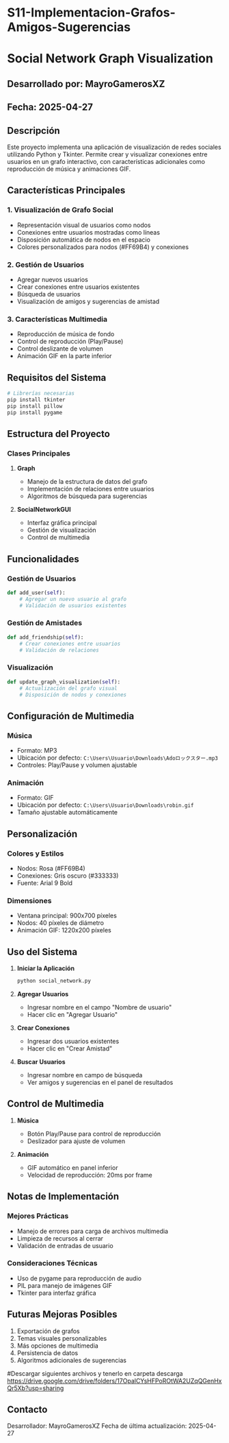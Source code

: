 # S11-Implementacion-Grafos-Amigos-Sugerencias
# Social Network Graph Visualization

## Desarrollado por: MayroGamerosXZ
## Fecha: 2025-04-27

## Descripción
Este proyecto implementa una aplicación de visualización de redes sociales utilizando Python y Tkinter. Permite crear y visualizar conexiones entre usuarios en un grafo interactivo, con características adicionales como reproducción de música y animaciones GIF.

## Características Principales

### 1. Visualización de Grafo Social
- Representación visual de usuarios como nodos
- Conexiones entre usuarios mostradas como líneas
- Disposición automática de nodos en el espacio
- Colores personalizados para nodos (#FF69B4) y conexiones

### 2. Gestión de Usuarios
- Agregar nuevos usuarios
- Crear conexiones entre usuarios existentes
- Búsqueda de usuarios
- Visualización de amigos y sugerencias de amistad

### 3. Características Multimedia
- Reproducción de música de fondo
- Control de reproducción (Play/Pause)
- Control deslizante de volumen
- Animación GIF en la parte inferior

## Requisitos del Sistema
```python
# Librerías necesarias
pip install tkinter
pip install pillow
pip install pygame
```

## Estructura del Proyecto

### Clases Principales

1. **Graph**
   - Manejo de la estructura de datos del grafo
   - Implementación de relaciones entre usuarios
   - Algoritmos de búsqueda para sugerencias

2. **SocialNetworkGUI**
   - Interfaz gráfica principal
   - Gestión de visualización
   - Control de multimedia

## Funcionalidades

### Gestión de Usuarios
```python
def add_user(self):
    # Agregar un nuevo usuario al grafo
    # Validación de usuarios existentes
```

### Gestión de Amistades
```python
def add_friendship(self):
    # Crear conexiones entre usuarios
    # Validación de relaciones
```

### Visualización
```python
def update_graph_visualization(self):
    # Actualización del grafo visual
    # Disposición de nodos y conexiones
```

## Configuración de Multimedia

### Música
- Formato: MP3
- Ubicación por defecto: `C:\Users\Usuario\Downloads\Adoロックスター.mp3`
- Controles: Play/Pause y volumen ajustable

### Animación
- Formato: GIF
- Ubicación por defecto: `C:\Users\Usuario\Downloads\robin.gif`
- Tamaño ajustable automáticamente

## Personalización

### Colores y Estilos
- Nodos: Rosa (#FF69B4)
- Conexiones: Gris oscuro (#333333)
- Fuente: Arial 9 Bold

### Dimensiones
- Ventana principal: 900x700 píxeles
- Nodos: 40 píxeles de diámetro
- Animación GIF: 1220x200 píxeles

## Uso del Sistema

1. **Iniciar la Aplicación**
   ```python
   python social_network.py
   ```

2. **Agregar Usuarios**
   - Ingresar nombre en el campo "Nombre de usuario"
   - Hacer clic en "Agregar Usuario"

3. **Crear Conexiones**
   - Ingresar dos usuarios existentes
   - Hacer clic en "Crear Amistad"

4. **Buscar Usuarios**
   - Ingresar nombre en campo de búsqueda
   - Ver amigos y sugerencias en el panel de resultados

## Control de Multimedia

1. **Música**
   - Botón Play/Pause para control de reproducción
   - Deslizador para ajuste de volumen

2. **Animación**
   - GIF automático en panel inferior
   - Velocidad de reproducción: 20ms por frame

## Notas de Implementación

### Mejores Prácticas
- Manejo de errores para carga de archivos multimedia
- Limpieza de recursos al cerrar
- Validación de entradas de usuario

### Consideraciones Técnicas
- Uso de pygame para reproducción de audio
- PIL para manejo de imágenes GIF
- Tkinter para interfaz gráfica

## Futuras Mejoras Posibles
1. Exportación de grafos
2. Temas visuales personalizables
3. Más opciones de multimedia
4. Persistencia de datos
5. Algoritmos adicionales de sugerencias


#Descargar siguientes archivos y tenerlo en carpeta descarga
https://drive.google.com/drive/folders/17OpalCYsHFPoROtWA2UZqQGenHxQr5Xb?usp=sharing 

## Contacto
Desarrollador: MayroGamerosXZ
Fecha de última actualización: 2025-04-27
